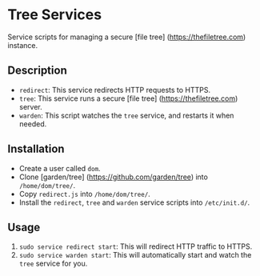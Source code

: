 # Tree Services

Service scripts for managing a secure [file tree] (https://thefiletree.com) instance.

## Description

- `redirect`: This service redirects HTTP requests to HTTPS.
- `tree`: This service runs a secure [file tree] (https://thefiletree.com) server.
- `warden`: This script watches the `tree` service, and restarts it when needed.

## Installation

- Create a user called `dom`.
- Clone [garden/tree] (https://github.com/garden/tree) into `/home/dom/tree/`.
- Copy `redirect.js` into `/home/dom/tree/`.
- Install the `redirect`, `tree` and `warden` service scripts into `/etc/init.d/`.

## Usage

1. `sudo service redirect start`: This will redirect HTTP traffic to HTTPS.
2. `sudo service warden start`: This will automatically start and watch the `tree` service for you.
